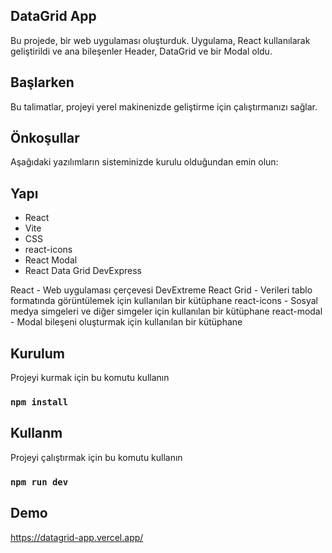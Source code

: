 ## DataGrid App

Bu projede, bir web uygulaması oluşturduk. Uygulama, React kullanılarak geliştirildi ve ana bileşenler Header, DataGrid ve bir Modal oldu.

## Başlarken

Bu talimatlar, projeyi yerel makinenizde geliştirme için çalıştırmanızı sağlar.

## Önkoşullar

Aşağıdaki yazılımların sisteminizde kurulu olduğundan emin olun:


## Yapı

- React
- Vite
- CSS
- react-icons
- React Modal
- React Data Grid DevExpress

React - Web uygulaması çerçevesi
DevExtreme React Grid - Verileri tablo formatında görüntülemek için kullanılan bir kütüphane
react-icons - Sosyal medya simgeleri ve diğer simgeler için kullanılan bir kütüphane
react-modal - Modal bileşeni oluşturmak için kullanılan bir kütüphane

## Kurulum

Projeyi kurmak için bu komutu kullanın
### `npm install`

## Kullanm

Projeyi çalıştırmak için bu komutu kullanın
### `npm run dev`

## Demo

https://datagrid-app.vercel.app/


